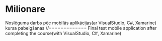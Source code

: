 # Milionare
Noslēguma darbs pēc mobīlās aplikācijas(ar VisualStudio, C#, Xamarine) kursa pabeigšanas
//=============
Final test mobile application after completing the course(with VisualStudio, C#, Xamarine) 
